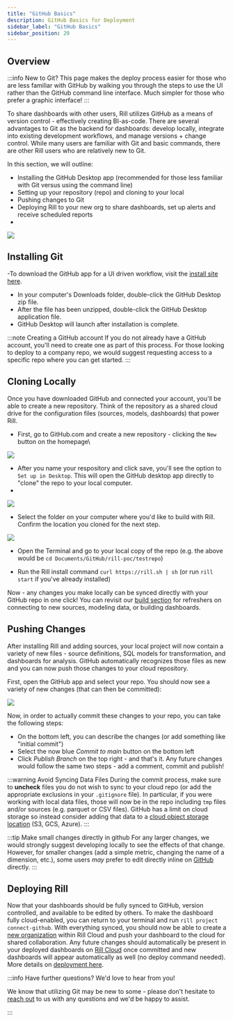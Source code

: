 ```yaml
---
title: "GitHub Basics"
description: GitHub Basics for Deployment
sidebar_label: "GitHub Basics"
sidebar_position: 20
---
```


## Overview

:::info New to Git?
This page makes the deploy process easier for those who are less familiar with GitHub by walking you through the steps to use the UI rather than the GitHub command line interface. Much simpler for those who prefer a graphic interface!
:::

To share dashboards with other users, Rill utilizes GitHub as a means of version control - effectively creating BI-as-code. There are several advantages to Git as the backend for dashboards: develop locally, integrate into existing development workflows, and manage versions + change control. While many users are familiar with Git and basic commands, there are other Rill users who are relatively new to Git. 

In this section, we will outline: 

- Installing the GitHub Desktop app (recommended for those less familiar with Git versus using the command line)
- Setting up your repository (repo) and cloning to your local
- Pushing changes to Git
- Deploying Rill to your new org to share dashboards, set up alerts and receive scheduled reports
- 
<img src = '/img/deploy/github-101/process.png' class='rounded-gif' />
<br />


## Installing Git

-To download the GitHub app for a UI driven workflow, visit the [install site here](https://docs.github.com/en/desktop/installing-and-authenticating-to-github-desktop/installing-github-desktop).
- In your computer's Downloads folder, double-click the GitHub Desktop zip file.
- After the file has been unzipped, double-click the GitHub Desktop application file.
- GitHub Desktop will launch after installation is complete.

:::note Creating a GitHub account
If you do not already have a GitHub account, you'll need to create one as part of this process. For those looking to deploy to a company repo, we would suggest requesting access to a specific repo where you can get started.
:::

## Cloning Locally

Once you have downloaded GitHub and connected your account, you'll be able to create a new repository. Think of the repository as a shared cloud drive for the configuration files (sources, models, dashboards) that power Rill.

- First, go to GitHub.com and create a new repository - clicking the ```New``` button on the homepage\
  
<img src = '/img/deploy/github-101/new.png' class='rounded-gif' />
<br />


- After you name your respository and click save, you'll see the option to ```Set up in Desktop```. This will open the GitHub desktop app directly to "clone" the repo to your local computer.
- 
<img src = '/img/deploy/github-101/repo.png' class='rounded-gif' />
<br />


- Select the folder on your computer where you'd like to build with Rill. Confirm the location you cloned for the next step.

<img src = '/img/deploy/github-101/clone.png' class='rounded-gif' />
<br />


- Open the Terminal and go to your local copy of the repo (e.g. the above would be ```cd Documents/GitHub/rill-poc/testrepo```)

- Run the Rill install command ```curl https://rill.sh | sh``` (or run ```rill start``` if you've already installed)

Now - any changes you make locally can be synced directly with your GitHub repo in one click! You can revisit our [build section](/ingest-sources/connect/connect.md) for refreshers on connecting to new sources, modeling data, or building dashboards.

## Pushing Changes

After installing Rill and adding sources, your local project will now contain a variety of new files - source definitions, SQL models for transformation, and dashboards for analysis. GitHub automatically recognizes those files as new and you can now push those changes to your cloud repository.

First, open the GitHub app and select your repo. You should now see a variety of new changes (that can then be committed):


<img src = '/img/deploy/github-101/commit.png' class='rounded-gif' />
<br />


Now, in order to actually commit these changes to your repo, you can take the following steps:
- On the bottom left, you can describe the changes (or add something like "initial commit")
- Select the now blue _Commit to main_ button on the bottom left
- Click _Publish Branch_ on the top right - and that's it. Any future changes would follow the same two steps - add a comment, commit and publish!

:::warning Avoid Syncing Data Files
During the commit process, make sure to **uncheck** files you do not wish to sync to your cloud repo (or add the appropriate exclusions in your `.gitignore` file). In particular, if you were working with local data files, those will now be in the repo including ```tmp``` files and/or sources (e.g. parquet or CSV files). GitHub has a limit on cloud storage so instead consider adding that data to a [cloud object storage location](/reference/connectors/connectors.md) (S3, GCS, Azure).
:::

:::tip Make small changes directly in github
For any larger changes, we would strongly suggest developing locally to see the effects of that change. However, for smaller changes (add a simple metric, changing the name of a dimension, etc.), some users _may_ prefer to edit directly inline on [GitHub](https://github.com) directly.
:::

## Deploying Rill

Now that your dashboards should be fully synced to GitHub, version controlled, and available to be edited by others. To make the dashboard fully cloud-enabled, you can return to your terminal and run ```rill project connect-github```. With everything synced, you should now be able to create a [new organization](/manage/organization-management#organization) within Rill Cloud and push your dashboard to the cloud for shared collaboration. Any future changes should automatically be present in your deployed dashboards on [Rill Cloud](https://ui.rilldata.com) once committed and new dashboards will appear automatically as well (no deploy command needed). More details on [deployment here](../deploy-dashboard/).

:::info Have further questions? We'd love to hear from you!

We know that utilizing Git may be new to some - please don't hesitate to [reach out](contact.md) to us with any questions and we'd be happy to assist.

:::